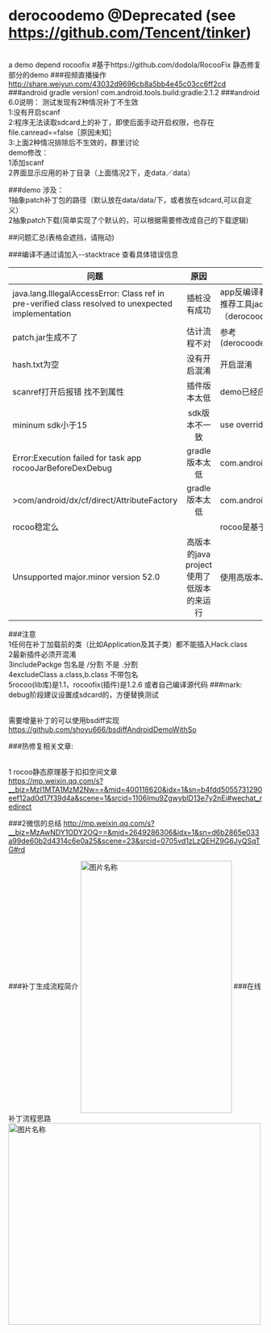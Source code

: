 # derocoodemo @Deprecated (see https://github.com/Tencent/tinker)
<br>a demo depend rocoofix
#基于https://github.com/dodola/RocooFix 静态修复部分的demo
###视频直播操作
http://share.weiyun.com/43032d9696cb8a5bb4e45c03cc6ff2cd
###android gradle version!
com.android.tools.build:gradle:2.1.2
###android 6.0说明：
测试发现有2种情况补丁不生效
<br>1:没有开启scanf
<br>2:程序无法读取sdcard上的补丁，即使后面手动开启权限，也存在file.canread==false［原因未知］
<br>3:上面2种情况排除后不生效的，群里讨论
<br>demo修改：
<br>1添加scanf
<br>2界面显示应用的补丁目录（上面情况2下，走data／data）


###demo 涉及：
<br>1抽象patch补丁包的路径（默认放在data/data/下，或者放在sdcard,可以自定义）
<br>2抽象patch下载(简单实现了个默认的，可以根据需要修改成自己的下载逻辑)

##问题汇总(表格会遮挡，请拖动)

###编译不通过请加入--stacktrace 查看具体错误信息

| 问题        | 原因           | 建议  |
| ------------- |:-------------:| -----|
| java.lang.IllegalAccessError: Class ref in pre-verified class resolved to unexpected implementation      | 插桩没有成功 | app反编译看看是否插桩成功，(之前用dex2jar出现看不到插庄，但实际已经插庄)这里推荐工具jadx-gui（从群友幽幽那里得知的工具，在此鸣谢）（derocoodemo/app/doc/QQ20160708-0.png是插庄成功的截图） |
| patch.jar生成不了|估计流程不对 |参考(derocoodemo/app/doc/77d89a39e481ed8c0cd5f4c8a2cfbe86f5bdf8b9_1.jpg)|
| hash.txt为空|没有开启混淆|开启混淆|
|scanref打开后报错 找不到属性|插件版本太低|demo已经应用最新插件|
|mininum sdk小于15|sdk版本不一致|use overrideLibrary|
|Error:Execution failed for task  app rocooJarBeforeDexDebug|gradle 版本太低|com.android.tools.build:gradle:2.1.2|
|>com/android/dx/cf/direct/AttributeFactory|gradle 版本太低|com.android.tools.build:gradle:2.1.2|
|rocoo稳定么||rocoo是基于扣扣空间的方案，稳不稳定看下面微信对qq空间方案的评价|
|Unsupported major.minor version 52.0|高版本的java project使用了低版本的来运行|使用高版本Jdk编译  .. 1.8|

###注意
<br>1任何在补丁加载前的类（比如Application及其子类）都不能插入Hack.class
<br>2最新插件必须开混淆
<br>3includePackge 包名是 /分割  不是 .分割
<br>4excludeClass   a.class,b.class  不带包名
<br>5rocoo(lib库)是1.1，rocoofix(插件)是1.2.6   或者自己编译源代码
###mark:
<br>debug阶段建议设置成sdcard的，方便替换测试

<br>需要增量补丁的可以使用bsdiff实现
<br>https://github.com/shoyu666/bsdiffAndroidDemoWithSo

###热修复相关文章:

<br>1 rocoo静态原理基于扣扣空间文章
<br>https://mp.weixin.qq.com/s?__biz=MzI1MTA1MzM2Nw==&mid=400118620&idx=1&sn=b4fdd5055731290eef12ad0d17f39d4a&scene=1&srcid=1106Imu9ZgwybID13e7y2nEi#wechat_redirect

###2微信的总结
http://mp.weixin.qq.com/s?__biz=MzAwNDY1ODY2OQ==&mid=2649286306&idx=1&sn=d6b2865e033a99de60b2d4314c6e0a25&scene=23&srcid=0705vd1zLzQEHZ9G6JyQSqTG#rd

###补丁生成流程简介
 <img src="https://github.com/shoyu666/derocoodemo/blob/master/app/doc/77d89a39e481ed8c0cd5f4c8a2cfbe86f5bdf8b9_1.jpg" width = "300" height = "500" alt="图片名称" align=center />
###在线补丁流程思路
   <img src="https://github.com/shoyu666/derocoodemo/blob/master/app/doc/QQ20160718-0.png" width = "500" height = "400" alt="图片名称" align=center />

